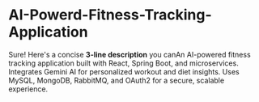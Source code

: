 # AI-Powerd-Fitness-Tracking-Application
Sure! Here's a concise **3-line description** you canAn AI-powered fitness tracking application built with React, Spring Boot, and microservices. Integrates Gemini AI for personalized workout and diet insights. Uses MySQL, MongoDB, RabbitMQ, and OAuth2 for a secure, scalable experience.

